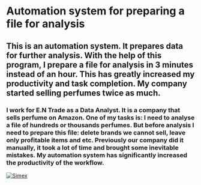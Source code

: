 # Automation system for preparing a file for analysis

## This is an automation system. It prepares data for further analysis. With the help of this program, I prepare a file for analysis in 3 minutes instead of an hour. This has greatly increased my productivity and task completion. My company started selling perfumes twice as much.

### I work for E.N Trade as a Data Analyst. It is a company that sells perfume on Amazon. One of my tasks is: I need to analyse a file of hundreds or thousands perfumes. But before analysis I need to prepare this file: delete brands we cannot sell, leave only profitable items and etc. Previously our company did it manually, it took a lot of time and brought some inevitable mistakes. My automation system has significantly increased the productivity of the workflow.

[![Simex](https://drive.google.com/file/d/1QzECQPMQxxddJi75O7wtG7GCguVFr96N/view)](https://drive.google.com/file/d/1QzECQPMQxxddJi75O7wtG7GCguVFr96N/view)
